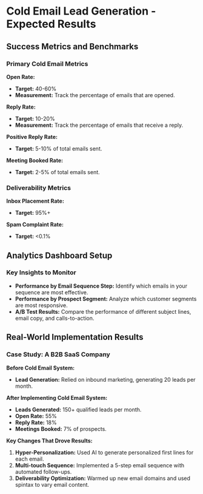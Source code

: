 # Cold Email Lead Generation - Expected Results

## Success Metrics and Benchmarks

### Primary Cold Email Metrics

**Open Rate:**
- **Target:** 40-60%
- **Measurement:** Track the percentage of emails that are opened.

**Reply Rate:**
- **Target:** 10-20%
- **Measurement:** Track the percentage of emails that receive a reply.

**Positive Reply Rate:**
- **Target:** 5-10% of total emails sent.

**Meeting Booked Rate:**
- **Target:** 2-5% of total emails sent.

### Deliverability Metrics

**Inbox Placement Rate:**
- **Target:** 95%+

**Spam Complaint Rate:**
- **Target:** <0.1%

## Analytics Dashboard Setup

### Key Insights to Monitor

- **Performance by Email Sequence Step:** Identify which emails in your sequence are most effective.
- **Performance by Prospect Segment:** Analyze which customer segments are most responsive.
- **A/B Test Results:** Compare the performance of different subject lines, email copy, and calls-to-action.

## Real-World Implementation Results

### Case Study: A B2B SaaS Company

**Before Cold Email System:**
- **Lead Generation:** Relied on inbound marketing, generating 20 leads per month.

**After Implementing Cold Email System:**
- **Leads Generated:** 150+ qualified leads per month.
- **Open Rate:** 55%
- **Reply Rate:** 18%
- **Meetings Booked:** 7% of prospects.

**Key Changes That Drove Results:**
1.  **Hyper-Personalization:** Used AI to generate personalized first lines for each email.
2.  **Multi-touch Sequence:** Implemented a 5-step email sequence with automated follow-ups.
3.  **Deliverability Optimization:** Warmed up new email domains and used spintax to vary email content.
